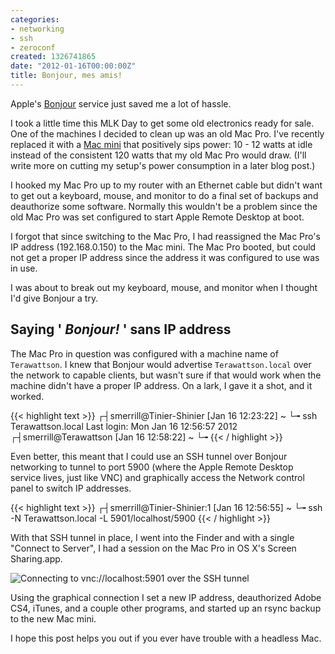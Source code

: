 ```yaml
---
categories:
- networking
- ssh
- zeroconf
created: 1326741865
date: "2012-01-16T00:00:00Z"
title: Bonjour, mes amis!
---
```


Apple's [Bonjour](http://developer.apple.com/library/mac/#documentation/Cocoa/Conceptual/NetServices/Introduction.html#//apple_ref/doc/uid/10000119i) service just saved me a lot of hassle.

I took a little time this MLK Day to get some old electronics ready for sale. One of the machines I decided to clean up was an old Mac Pro. I've recently replaced it with a [Mac mini](http://www.apple.com/macmini/server/) that positively sips power: 10 - 12 watts at idle instead of the consistent 120 watts that my old Mac Pro would draw. (I'll write more on cutting my setup's power consumption in a later blog post.)

I hooked my Mac Pro up to my router with an Ethernet cable but didn't want to get out a keyboard, mouse, and monitor to do a final set of backups and deauthorize some software. Normally this wouldn't be a problem since the old Mac Pro was set configured to start Apple Remote Desktop at boot.

I forgot that since switching to the Mac Pro, I had reassigned the Mac Pro's IP address (192.168.0.150) to the Mac mini. The Mac Pro booted, but could not get a proper IP address since the address it was configured to use was in use.

I was about to break out my keyboard, mouse, and monitor when I thought I'd give Bonjour a try.

<!--more-->

## Saying ' _Bonjour!_ ' sans IP address

The Mac Pro in question was configured with a machine name of `Terawattson`. I knew that Bonjour would advertise `Terawattson.local` over the network to capable clients, but wasn't sure if that would work when the machine didn't have a proper IP address. On a lark, I gave it a shot, and it worked.

{{< highlight text >}}
 ┌┤smerrill@Tinier-Shinier [Jan 16 12:23:22] ~
 └╼ ssh Terawattson.local
Last login: Mon Jan 16 12:56:57 2012
 ┌┤smerrill@Terawattson [Jan 16 12:58:22] ~
 └╼
{{< / highlight >}}

Even better, this meant that I could use an SSH tunnel over Bonjour networking to tunnel to port 5900 (where the Apple Remote Desktop service lives, just like VNC) and graphically access the Network control panel to switch IP addresses.

{{< highlight text >}}
 ┌┤smerrill@Tinier-Shinier:1 [Jan 16 12:56:55] ~
 └╼ ssh -N Terawattson.local -L 5901/localhost/5900
{{< / highlight >}}

With that SSH tunnel in place, I went into the Finder and with a single "Connect to Server", I had a session on the Mac Pro in OS X's Screen Sharing.app.

![Connecting to vnc://localhost:5901 over the SSH tunnel](https://img.skitch.com/20120116-f45bhy6g7bprfjgug1818f8xn9.jpg)

Using the graphical connection I set a new IP address, deauthorized Adobe CS4, iTunes, and a couple other programs, and started up an rsync backup to the new Mac mini.

I hope this post helps you out if you ever have trouble with a headless Mac.

